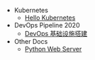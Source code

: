 - Kubernetes
  - [Hello Kubernetes](docs/hello-k8s.md)
- DevOps Pipeline 2020
  - [DevOps 基础设施搭建](docs/devops-infra-setup.md)
- Other Docs
  - [Python Web Server](docs/python-server.md)
